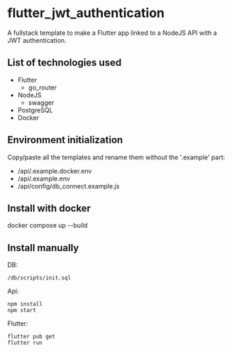 # flutter_jwt_authentication

A fullstack template to make a Flutter app linked to a NodeJS API with a JWT authentication.

## List of technologies used

- Flutter
  - go_router
- NodeJS
  - swagger
- PostgreSQL
- Docker

## Environment initialization

Copy/paste all the templates and rename them without the '.example' part:

- /api/.example.docker.env
- /api/.example.env
- /api/config/db_connect.example.js

## Install with docker

docker compose up --build

## Install manually

DB:

````shell
/db/scripts/init.sql
````

Api:

````shell
npm install
npm start
````

Flutter:

````shell
flutter pub get
flutter run
````
